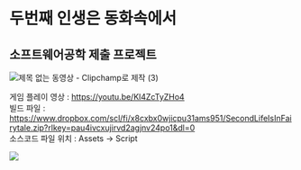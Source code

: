 
# 두번째 인생은 동화속에서
## 소프트웨어공학 제출 프로젝트

![제목 없는 동영상 - Clipchamp로 제작 (3)](https://github.com/potatohun/SecondLifeIsInFairytale/assets/107704298/d03eedc8-63c8-4466-abb2-ef2db3c34d51)

게임 플레이 영상 : https://youtu.be/Kl4ZcTyZHo4 <br>
빌드 파일 : https://www.dropbox.com/scl/fi/x8cxbx0wjicpu31ams951/SecondLifeIsInFairytale.zip?rlkey=pau4ivcxujirvd2agjnv24po1&dl=0 <br>
소스코드 파일 위치 : Assets -> Script

<img src="![제목 없는 동영상 - Clipchamp로 제작 (3)](https://github.com/potatohun/SecondLifeIsInFairytale/assets/107704298/d03eedc8-63c8-4466-abb2-ef2db3c34d51)">
